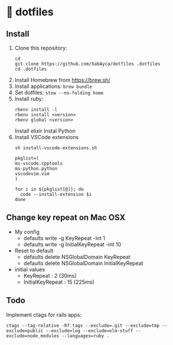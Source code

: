 # :floppy_disk: dotfiles

## Install

1. Clone this repository:
    ```shell
    cd
    git clone https://github.com/XabAyca/dotfiles .dotfiles
    cd .dotfiles
    ```
2. Install Homebrew from https://brew.sh/
3. Install applications: `brew bundle`
4. Set dotfiles: `stow --no-folding home`
6. Install ruby:
    ```shell
    rbenv install -l
    rbenv install <version>
    rbenv global <version>
    ```
    Install elixir
    Instal Python
7. Install VSCode extensions
    ```shell
    sh install-vscode-extensions.sh

    pkglist=(
    ms-vscode.cpptools
    ms-python.python
    vscodevim.vim
    )

    for i in ${pkglist[@]}; do
      code --install-extension $i
    done
    ```

## Change key repeat on Mac OSX

- My config
  - defaults write -g KeyRepeat -int 1
  - defaults write -g InitialKeyRepeat -int 10
- Reset to default
  - defaults delete NSGlobalDomain KeyRepeat
  - defaults delete NSGlobalDomain InitialKeyRepeat
- initial values
  - KeyRepeat : 2 (30ms)
  - InitialKeyRepeat : 15 (225ms)

## Todo

Implement ctags for rails apps:

```shell
ctags --tag-relative -Rf.tags --exclude=.git --exclude=tmp --exclude=public --exclude=log --exclude=elm-stuff --exclude=node_modules --languages=ruby .
```

